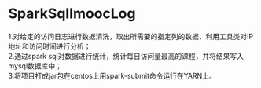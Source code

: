 # SparkSqlImoocLog
1.对给定的访问日志进行数据清洗，取出所需要的指定列的数据，利用工具类对IP地址和访问时间进行分析；  
2.通过spark sql对数据进行统计，统计每日访问量最高的课程，并将结果写入mysql数据库中；  
3.将项目打成jar包在centos上用spark-submit命令运行在YARN上。  
